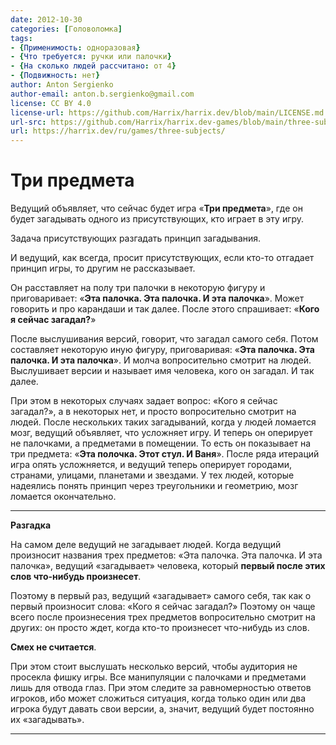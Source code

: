 ```yaml
---
date: 2012-10-30
categories: [Головоломка]
tags:
- {Применимость: одноразовая}
- {Что требуется: ручки или палочки}
- {На сколько людей рассчитано: от 4}
- {Подвижность: нет}
author: Anton Sergienko
author-email: anton.b.sergienko@gmail.com
license: CC BY 4.0
license-url: https://github.com/Harrix/harrix.dev/blob/main/LICENSE.md
url-src: https://github.com/Harrix/harrix.dev-games/blob/main/three-subjects/three-subjects.md
url: https://harrix.dev/ru/games/three-subjects/
---
```


# Три предмета

Ведущий объявляет, что сейчас будет игра «**Три предмета**», где он будет загадывать одного из присутствующих, кто играет в эту игру.

Задача присутствующих разгадать принцип загадывания.

И ведущий, как всегда, просит присутствующих, если кто-то отгадает принцип игры, то другим не рассказывает.

Он расставляет на полу три палочки в некоторую фигуру и приговаривает: «**Эта палочка. Эта палочка. И эта палочка**». Может говорить и про карандаши и так далее. После этого спрашивает: «**Кого я сейчас загадал?**»

После выслушивания версий, говорит, что загадал самого себя. Потом составляет некоторую иную фигуру, приговаривая: «**Эта палочка. Эта палочка. И эта палочка**». И молча вопросительно смотрит на людей. Выслушивает версии и называет имя человека, кого он загадал. И так далее.

При этом в некоторых случаях задает вопрос: «Кого я сейчас загадал?», а в некоторых нет, и просто вопросительно смотрит на людей. После нескольких таких загадываний, когда у людей ломается мозг, ведущий объявляет, что усложняет игру. И теперь он оперирует не палочками, а предметами в помещении. То есть он показывает на три предмета: «**Эта полочка. Этот стул. И Ваня**». После ряда итераций игра опять усложняется, и ведущий теперь оперирует городами, странами, улицами, планетами и звездами. У тех людей, которые надеялись понять принцип через треугольники и геометрию, мозг ломается окончательно.

---

**Разгадка** <!-- !details -->

На самом деле ведущий не загадывает людей. Когда ведущий произносит названия трех предметов: «Эта палочка. Эта палочка. И эта палочка», ведущий «загадывает» человека, который **первый после этих слов что-нибудь произнесет**.

Поэтому в первый раз, ведущий «загадывает» самого себя, так как о первый произносит слова: «Кого я сейчас загадал?» Поэтому он чаще всего после произнесения трех предметов вопросительно смотрит на других: он просто ждет, когда кто-то произнесет что-нибудь из слов.

**Смех не считается**.

При этом стоит выслушать несколько версий, чтобы аудитория не просекла фишку игры. Все манипуляции с палочками и предметами лишь для отвода глаз. При этом следите за равномерностью ответов игроков, ибо может сложиться ситуация, когда только один или два игрока будут давать свои версии, а, значит, ведущий будет постоянно их «загадывать».

---
